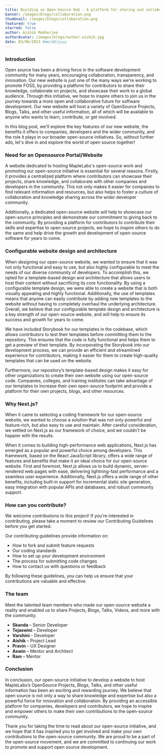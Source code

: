 ```yaml
---
title: Building an Open-Source Hub - A platform for sharing and collaboration
banner: /images/blogs/collaboration.png
thumbnail: /images/blogs/collaboration.png
featured: true
starred: false
author: Aishik Mukherjee
authorAvatar: /images/blogs/author-aishik.jpg
date: 03/06/2023 #mm/dd/yyyy
---
```


### Introduction

Open source has been a driving force in the software development community for many years, encouraging collaboration, transparency, and innovation. Our new website is just one of the many ways we're working to promote FOSS, by providing a platform for contributors to share their knowledge, collaborate on projects, and showcase their work to a global audience. Through this initiative, we hope to inspire others to join us in the journey towards a more open and collaborative future for software development. Our new website will host a variety of OpenSource Projects, Blogs, Talks, and other useful information, all of which will be available to anyone who wants to learn, contribute, or get involved.

In this blog post, we'll explore the key features of our new website, the benefits it offers to companies, developers and the wider community, and the role it plays in our broader open-source initiatives. So, without further ado, let's dive in and explore the world of open source together!

### Need for an Opensource Portal/Website

A website dedicated to hosting MapleLabs's open-source work and promoting our open-source initiative is essential for several reasons. Firstly, it provides a centralized platform where contributors can showcase their projects, share knowledge, and collaborate with other companies and developers in the community. This not only makes it easier for companies to find relevant information and resources, but also helps to foster a culture of collaboration and knowledge sharing across the wider developer community.

Additionally, a dedicated open-source website will help to showcase our open-source principles and demonstrate our commitment to giving back to the community. By providing a platform for contributors to contribute their skills and expertise to open-source projects, we hope to inspire others to do the same and help drive the growth and development of open-source software for years to come.

### Configurable website design and architecture

When designing our open-source website, we wanted to ensure that it was not only functional and easy to use, but also highly configurable to meet the needs of our diverse community of developers. To accomplish this, we opted for a template-based design and architecture that allows users to host their content without sacrificing its core functionality. By using a configurable template design, we were able to create a website that is both visually appealing and highly functional. Additionally, the use of templates means that anyone can easily contribute by adding new templates to the website without having to completely overhaul the underlying architecture. Overall, we believe that our configurable template design and architecture is a key strength of our open-source website, and will help to ensure its success and growth for years to come.

We have included Storybook for our templates in the codebase, which allows contributors to test their templates before committing them to the repository. This ensures that the code is fully functional and helps them to get a preview of their template. By incorporating the Storybook into our development process, we can provide an efficient and streamlined experience for contributors, making it easier for them to create high-quality templates that can be used on the website.

Furthermore, our repository’s template-based design makes it easy for other organizations to create their own website using our open-source code. Companies, colleges, and training institutes can take advantage of our templates to increase their own open-source footprint and provide a platform for their own projects, blogs, and other resources.

### Why Next.js?

When it came to selecting a coding framework for our open-source website, we wanted to choose a solution that was not only powerful and feature-rich, but also easy to use and maintain. After careful consideration, we settled on Next.js as our framework of choice, and we couldn't be happier with the results.

When it comes to building high-performance web applications, Next.js has emerged as a popular and powerful choice among developers. This framework, based on the React JavaScript library, offers a wide range of features and benefits that make it an ideal choice for our open-source website. First and foremost, Next.js allows us to build dynamic, server-rendered web pages with ease, delivering lightning-fast performance and a seamless user experience. Additionally, Next.js offers a wide range of other benefits, including built-in support for incremental static site generation, easy integration with popular APIs and databases, and robust community support.

### How can you contribute?

We welcome contributions to this project! If you're interested in contributing, please take a moment to review our Contributing Guidelines before you get started.

Our contributing guidelines provide information on:

- How to fork and submit feature requests
- Our coding standards
- How to set up your development environment
- The process for submitting code changes
- How to contact us with questions or feedback

By following these guidelines, you can help us ensure that your contributions are valuable and effective.

### The team

Meet the talented team members who made our open-source website a reality and enabled us to share Projects, Blogs, Talks, Videos, and more with the community.

- **Skanda** – Senior Developer
- **Tejaswini** – Developer
- **Varshini** - Developer
- **Aishik** – Project Lead
- **Pravin** – UX Designer
- **Aswin** – Mentor and Architect
- **Ram** – Mentor

### Conclusion

In conclusion, our open-source initiative to develop a website to host MapleLabs’s OpenSource Projects, Blogs, Talks, and other useful information has been an exciting and rewarding journey. We believe that open source is not only a way to share knowledge and expertise but also a powerful force for innovation and collaboration. By providing an accessible platform for companies, developers and contributors, we hope to inspire and empower others to make their own contributions to the open-source community.

Thank you for taking the time to read about our open-source initiative, and we hope that it has inspired you to get involved and make your own contributions to the open-source community. We are proud to be a part of the open-source movement, and we are committed to continuing our work to promote and support open source development.
